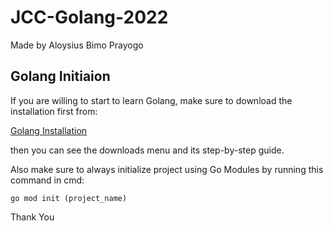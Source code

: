 # JCC-Golang-2022

Made by Aloysius Bimo Prayogo

## Golang Initiaion
If you are willing to start to learn Golang, make sure to download the installation first from:

[Golang Installation](https://golang.org/dl/) 

then you can see the downloads menu and its step-by-step guide.

Also make sure to always initialize project using Go Modules by running this command in cmd:
```
go mod init (project_name)
```

Thank You

